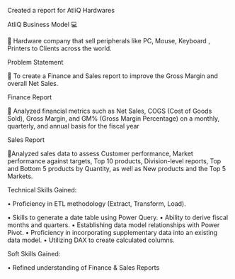 Created a report for AtliQ Hardwares

AtliQ Business Model 💻

🔹 Hardware company that sell peripherals like PC, Mouse, Keyboard , Printers to Clients across the world.

Problem Statement 

🔹 To create a Finance and Sales report to improve the Gross Margin and overall Net Sales.

Finance Report

🔹 Analyzed financial metrics such as Net Sales, COGS (Cost of Goods Sold), Gross Margin, and GM% (Gross Margin Percentage) on a monthly, quarterly, and annual basis for the fiscal year

Sales Report

🔹Analyzed sales data to assess Customer performance, Market performance against targets, Top 10 products, Division-level reports, Top and Bottom 5 products by Quantity, as well as New products and the Top 5 Markets.

Technical Skills Gained:

•	 Proficiency in ETL methodology (Extract, Transform, Load).

•	 Skills to generate a date table using Power Query.
•	 Ability to derive fiscal months and quarters.
•	 Establishing data model relationships with Power Pivot.
•	 Proficiency in incorporating supplementary data into an existing data model.
•	 Utilizing DAX to create calculated columns.


Soft Skills Gained:

•	Refined understanding of Finance & Sales Reports



